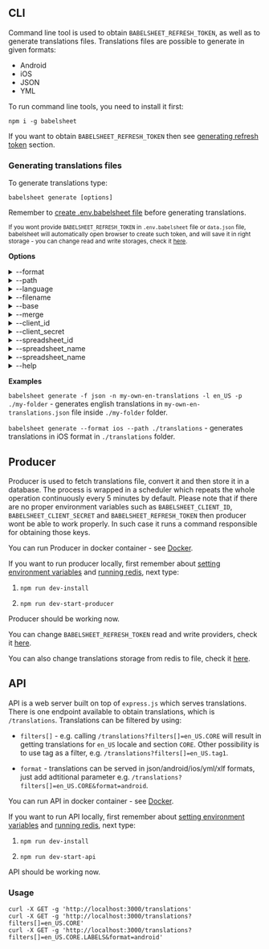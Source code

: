 ## CLI
Command line tool is used to obtain `BABELSHEET_REFRESH_TOKEN`, as well as to generate translations files.
Translations files are possible to generate in given formats:

- Android
- iOS
- JSON
- YML

To run command line tools, you need to install it first:

`npm i -g babelsheet`


If you want to obtain `BABELSHEET_REFRESH_TOKEN` then see [generating refresh token](configuration.md#generating-refresh-token) section.

### Generating translations files

To generate translations type:

`babelsheet generate [options]`

Remember to [create .env.babelsheet file](configuration.md#configuration-file) before generating translations.

<small>If you wont provide `BABELSHEET_REFRESH_TOKEN` in `.env.babelsheet` file or `data.json` file, babelsheet will automatically open browser to create such token, and will save it in right storage - you can change read and write storages, check it [here](development.md#set-refresh-token-read-providers).</small>

**Options**
<details>
  <summary>--format</summary>
  <p>
    (alias: <code>-f</code>)
  </p>
  <p>
    (default: <code>json</code>)
  </p>
  <p>
    Format type (_android/ios/json/yml/xlf_).
  </p>
</details>
<details>
  <summary>--path</summary>
  <p>
    (alias: <code>-p</code>)
  </p>
  <p>
    (default: <code>.</code>)
  </p>
  <p>
    Path for saving files.
  </p>
</details>
<details>
  <summary>--language</summary>
  <p>
    (alias: <code>-l</code>)
  </p>
  <p>
    Language code for generating translations only in given language.
  </p>
</details>
<details>
  <summary>--filename</summary>
  <p>
    (alias: <code>-n</code>)
  </p>
  <p>
    (default: <code>translations</code>)
  </p>
  <p>
    Filename of final translation file.
  </p>
</details>
<details>
  <summary>--base</summary>
  <p>
    (default: <code>EN</code>)
  </p>
  <p>
    Base language for translations. `Base.lproj` folder on iOS format and `values` folder on android format.
  </p>
</details>
<details>
  <summary>--merge</summary>
  <p>
    Creates one file with all languages.
  </p>
</details>
<details>
  <summary>--client_id</summary>
  <p>
    Client id received from Google. Overwrite .env.babelsheet `BABELSHEET_CLIENT_ID` value. ([see how to obtain](/../configuration#configuring-google-spreadsheet-api))
  </p>
</details>
<details>
  <summary>--client_secret</summary>
  <p>
    Client secret received from Google. Overwrite .env.babelsheet `BABELSHEET_CLIENT_SECRET` value. ([see how to obtain](/../configuration#configuring-google-spreadsheet-api))
  </p>
</details>
<details>
  <summary>--spreadsheet_id</summary>
  <p>
    Spreadsheet ID from spreadsheet URL. Overwrite .env.babelsheet `BABELSHEET_SPREADSHEET_ID` value. ([see how to obtain](/../configuration#how-to-get-spreadsheet-id))
  </p>
</details>
<details>
  <summary>--spreadsheet_name</summary>
  <p>
    Sheet name. Overwrite .env.babelsheet `BABELSHEET_SPREADSHEET_NAME` value. ([see how to obtain](/../configuration#how-to-get-spreadsheet-name))
  </p>
</details>
<details>
  <summary>--spreadsheet_name</summary>
  <p>
    Url to which user should be redirected after receiving refresh token. Overwrite .env.babelsheet `BABELSHEET_REDIRECT_URI` value. ([see how to obtain](/../configuration/#how-to-get-spreadsheet-name))
  </p>
</details>
<details>
  <summary>--help</summary>
  <p>
    Help menu.
  </p>
</details>

**Examples**

`babelsheet generate -f json -n my-own-en-translations -l en_US -p ./my-folder` - generates english translations in `my-own-en-translations.json` file inside `./my-folder` folder.

`babelsheet generate --format ios --path ./translations` - generates translations in iOS format in `./translations` folder.

## Producer
Producer is used to fetch translations file, convert it and then store it in a database. The process is wrapped in a scheduler which repeats the whole operation continuously every 5 minutes by default. Please note that if there are no proper environment variables such as `BABELSHEET_CLIENT_ID`, `BABELSHEET_CLIENT_SECRET` and `BABELSHEET_REFRESH_TOKEN` then producer wont be able to work properly. In such case it runs a command responsible for obtaining those keys.

You can run Producer in docker container - see [Docker](docker.md).

If you want to run producer locally, first remember about [setting environment variables](configuration.md#configuration-file) and [running redis](docker.md#redis), next type:

1. `npm run dev-install`

2. `npm run dev-start-producer`

Producer should be working now.

You can change `BABELSHEET_REFRESH_TOKEN` read and write providers, check it [here](development.md#set-refresh-token-read-providers).

You can also change translations storage from redis to file, check it [here](development.md#change-translations-storage-from-redis-to-file).

## API
API is a web server built on top of `express.js` which serves translations. There is one endpoint available to obtain translations, which is `/translations`.
Translations can be filtered by using:

- `filters[]` -  e.g. calling `/translations?filters[]=en_US.CORE` will result in getting translations for `en_US` locale and section `CORE`. Other possibility is to use tag as a filter, e.g. `/translations?filters[]=en_US.tag1`.

- `format` - translations can be served in json/android/ios/yml/xlf formats, just add adtitional parameter e.g. `/translations?filters[]=en_US.CORE&format=android`.

You can run API in docker container - see [Docker](docker.md).

If you want to run API locally, first remember about [setting environment variables](configuration.md#configuration-file) and [running redis](docker.md#redis), next type:

1. `npm run dev-install`

2. `npm run dev-start-api`

API should be working now.

### Usage
```
curl -X GET -g 'http://localhost:3000/translations'
curl -X GET -g 'http://localhost:3000/translations?filters[]=en_US.CORE'
curl -X GET -g 'http://localhost:3000/translations?filters[]=en_US.CORE.LABELS&format=android'
```

